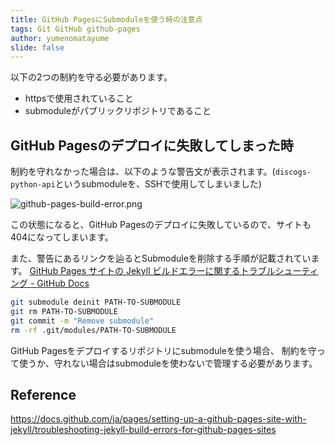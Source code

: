 ```yaml
---
title: GitHub PagesにSubmoduleを使う時の注意点
tags: Git GitHub github-pages
author: yumenomatayume
slide: false
---
```

以下の2つの制約を守る必要があります。

- httpsで使用されていること
- submoduleがパブリックリポジトリであること

## GitHub Pagesのデプロイに失敗してしまった時

制約を守れなかった場合は、以下のような警告文が表示されます。(`discogs-python-api`というsubmoduleを、SSHで使用してしまいました)

![github-pages-build-error.png](https://qiita-image-store.s3.ap-northeast-1.amazonaws.com/0/251749/fe07fb8a-ec57-3f33-c6e0-34c0d9a128ba.png)

この状態になると、GitHub Pagesのデプロイに失敗しているので、サイトも404になってしまいます。

また、警告にあるリンクを辿るとSubmoduleを削除する手順が記載されています。
[GitHub Pages サイトの Jekyll ビルドエラーに関するトラブルシューティング - GitHub Docs](https://docs.github.com/ja/pages/setting-up-a-github-pages-site-with-jekyll/troubleshooting-jekyll-build-errors-for-github-pages-sites#invalid-submodule)

```bash
git submodule deinit PATH-TO-SUBMODULE
git rm PATH-TO-SUBMODULE
git commit -m "Remove submodule"
rm -rf .git/modules/PATH-TO-SUBMODULE
```

GitHub Pagesをデプロイするリポジトリにsubmoduleを使う場合、
制約を守って使うか、守れない場合はsubmoduleを使わないで管理する必要があります。

## Reference

https://docs.github.com/ja/pages/setting-up-a-github-pages-site-with-jekyll/troubleshooting-jekyll-build-errors-for-github-pages-sites

